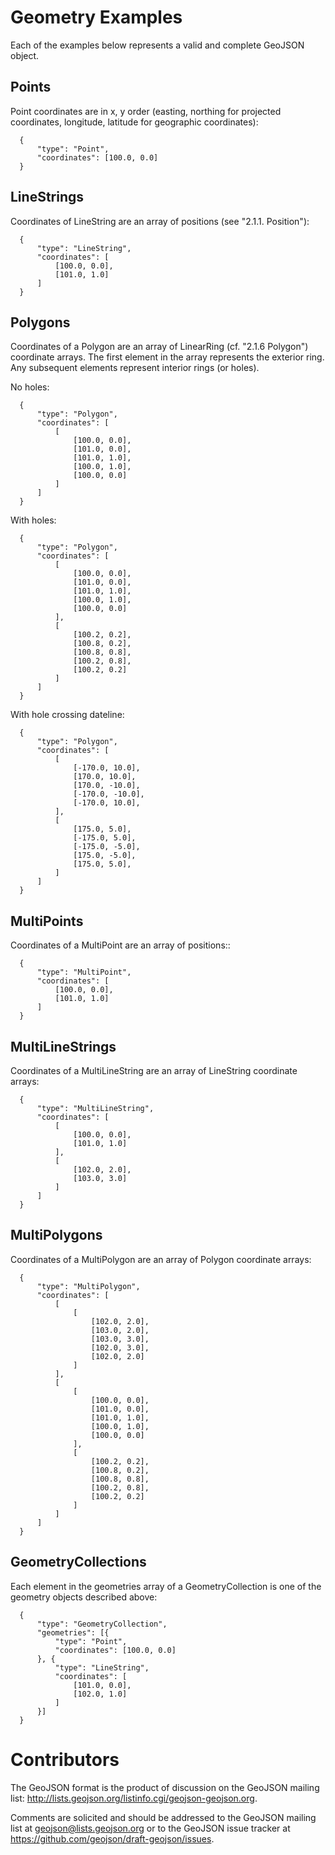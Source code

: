 
# Geometry Examples

Each of the examples below represents a valid and complete GeoJSON
object.

## Points

Point coordinates are in x, y order (easting, northing for projected
coordinates, longitude, latitude for geographic coordinates):

      {
          "type": "Point",
          "coordinates": [100.0, 0.0]
      }

## LineStrings

Coordinates of LineString are an array of positions (see
"2.1.1. Position"):

      {
          "type": "LineString",
          "coordinates": [
              [100.0, 0.0],
              [101.0, 1.0]
          ]
      }

## Polygons

Coordinates of a Polygon are an array of LinearRing (cf.
"2.1.6 Polygon") coordinate arrays.
The first element in the array represents the exterior ring. Any
subsequent elements represent interior rings (or holes).

No holes:

      {
          "type": "Polygon",
          "coordinates": [
              [
                  [100.0, 0.0],
                  [101.0, 0.0],
                  [101.0, 1.0],
                  [100.0, 1.0],
                  [100.0, 0.0]
              ]
          ]
      }

With holes:

      {
          "type": "Polygon",
          "coordinates": [
              [
                  [100.0, 0.0],
                  [101.0, 0.0],
                  [101.0, 1.0],
                  [100.0, 1.0],
                  [100.0, 0.0]
              ],
              [
                  [100.2, 0.2],
                  [100.8, 0.2],
                  [100.8, 0.8],
                  [100.2, 0.8],
                  [100.2, 0.2]
              ]
          ]
      }

With hole crossing dateline:

      {
          "type": "Polygon",
          "coordinates": [
              [
                  [-170.0, 10.0],
                  [170.0, 10.0],
                  [170.0, -10.0],
                  [-170.0, -10.0],
                  [-170.0, 10.0],
              ],
              [
                  [175.0, 5.0],
                  [-175.0, 5.0],
                  [-175.0, -5.0],
                  [175.0, -5.0],
                  [175.0, 5.0],
              ]
          ]
      }

## MultiPoints

Coordinates of a MultiPoint are an array of positions::

      {
          "type": "MultiPoint",
          "coordinates": [
              [100.0, 0.0],
              [101.0, 1.0]
          ]
      }

## MultiLineStrings

Coordinates of a MultiLineString are an array of LineString coordinate
arrays:

      {
          "type": "MultiLineString",
          "coordinates": [
              [
                  [100.0, 0.0],
                  [101.0, 1.0]
              ],
              [
                  [102.0, 2.0],
                  [103.0, 3.0]
              ]
          ]
      }

## MultiPolygons

Coordinates of a MultiPolygon are an array of Polygon coordinate
arrays:

      {
          "type": "MultiPolygon",
          "coordinates": [
              [
                  [
                      [102.0, 2.0],
                      [103.0, 2.0],
                      [103.0, 3.0],
                      [102.0, 3.0],
                      [102.0, 2.0]
                  ]
              ],
              [
                  [
                      [100.0, 0.0],
                      [101.0, 0.0],
                      [101.0, 1.0],
                      [100.0, 1.0],
                      [100.0, 0.0]
                  ],
                  [
                      [100.2, 0.2],
                      [100.8, 0.2],
                      [100.8, 0.8],
                      [100.2, 0.8],
                      [100.2, 0.2]
                  ]
              ]
          ]
      }

## GeometryCollections

Each element in the geometries array of a GeometryCollection is one of
the geometry objects described above:

      {
          "type": "GeometryCollection",
          "geometries": [{
              "type": "Point",
              "coordinates": [100.0, 0.0]
          }, {
              "type": "LineString",
              "coordinates": [
                  [101.0, 0.0],
                  [102.0, 1.0]
              ]
          }]
      }

# Contributors

The GeoJSON format is the product of discussion on the GeoJSON mailing
list: http://lists.geojson.org/listinfo.cgi/geojson-geojson.org.

Comments are solicited and should be addressed to the GeoJSON mailing
list at geojson@lists.geojson.org or to the GeoJSON issue tracker at
https://github.com/geojson/draft-geojson/issues.
